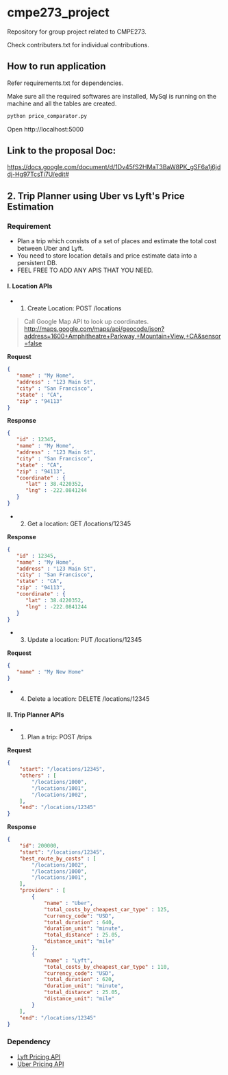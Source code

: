 # cmpe273_project
Repository for group project related to CMPE273.

Check contributers.txt for individual contributions.

## How to run application

Refer requirements.txt for dependencies.

Make sure all the required softwares are installed, MySql is running on the machine and all the tables are created.

```sh
python price_comparator.py
```

Open http://localhost:5000

## Link to the proposal Doc:

https://docs.google.com/document/d/1Dv45fS2HMaT3BaW8PK_gSF6a1j6jddj-Hg97TcsTi7U/edit#


## 2. Trip Planner using Uber vs Lyft's Price Estimation

### Requirement

* Plan a trip which consists of a set of places and estimate the total cost between Uber and Lyft.
* You need to store location details and price estimate data into a persistent DB.
* FEEL FREE TO ADD ANY APIS THAT YOU NEED.

#### I. Location APIs

* 1. Create Location: POST /locations

> Call Google Map API to look up coordinates. http://maps.google.com/maps/api/geocode/json?address=1600+Amphitheatre+Parkway,+Mountain+View,+CA&sensor=false

__Request__

```json
{
   "name" : "My Home",
   "address" : "123 Main St",
   "city" : "San Francisco",
   "state" : "CA",
   "zip" : "94113"
}
```

__Response__

```json
{
   "id" : 12345,
   "name" : "My Home",
   "address" : "123 Main St",
   "city" : "San Francisco",
   "state" : "CA",
   "zip" : "94113",
   "coordinate" : { 
      "lat" : 38.4220352,
      "lng" : -222.0841244
   }
}
```

* 2. Get a location: GET /locations/12345

__Response__

```json
{
   "id" : 12345,
   "name" : "My Home",
   "address" : "123 Main St",
   "city" : "San Francisco",
   "state" : "CA",
   "zip" : "94113",
   "coordinate" : { 
      "lat" : 38.4220352,
      "lng" : -222.0841244
   }
}
```

* 3. Update a location: PUT /locations/12345

__Request__

```json
{
   "name" : "My New Home"
}
```

* 4. Delete a location: DELETE /locations/12345

#### II. Trip Planner APIs

* 1. Plan a trip: POST /trips

__Request__

```json
{
    "start": "/locations/12345",
    "others" : [ 
        "/locations/1000",
        "/locations/1001",
        "/locations/1002",
    ],
    "end": "/locations/12345"
}
```

__Response__

```json
{
    "id": 200000,
    "start": "/locations/12345",
    "best_route_by_costs" : [ 
        "/locations/1002",
        "/locations/1000",
        "/locations/1001",
    ],
    "providers" : [
        {
            "name" : "Uber",
            "total_costs_by_cheapest_car_type" : 125,
            "currency_code": "USD",
            "total_duration" : 640,
            "duration_unit": "minute",
            "total_distance" : 25.05,
            "distance_unit": "mile"
        },
        {
            "name" : "Lyft",
            "total_costs_by_cheapest_car_type" : 110,
            "currency_code": "USD",
            "total_duration" : 620,
            "duration_unit": "minute",
            "total_distance" : 25.05,
            "distance_unit": "mile"
        }
    ],
    "end": "/locations/12345"
}
```

### Dependency

- [Lyft Pricing API](https://developer.lyft.com/docs/availability-cost)
- [Uber Pricing API](https://developer.uber.com/docs/ride-requests/references/api/v1-estimates-price-get)


